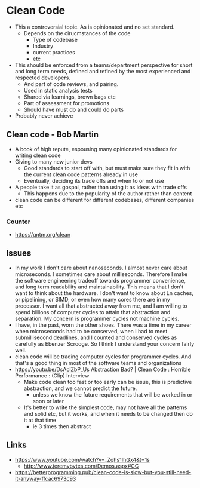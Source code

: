 # Clean Code

- This a controversial topic. As is opinionated and no set standard.
  - Depends on the cirucmstances of the code
    - Type of codebase
    - Industry
    - current practices
    - etc
- This should be enforced from a teams/department perspective for short and long term needs, defined and refined by the most experienced and respected developers.
  - And part of code reviews, and pairing.
  - Used in static analysis tests
  - Shared via learnings, brown bags etc
  - Part of assessment for promotions
  - Should have must do and could do parts
- Probably never achieve

## Clean code - Bob Martin

- A book of high repute, espousing many opinionated standards for writing clean code
- Giving to many new junior devs
  - Good standards to start off with, but must make sure they fit in with the current clean code patterns already in use
  - Eventually, deciding its trade offs and when to or not use 
- A people take it as gospal, rather than using it as ideas with trade offs
  - This happens due to the popularity of the author rather than content
- clean code can be different for different codebases, different companies etc

### Counter

- https://qntm.org/clean

## Issues 

- In my work I don't care about nanoseconds. I almost never care about microseconds. I sometimes care about milliseconds. Therefore I make the software engineering tradeoff towards programmer convenience, and long term readability and maintainability. This means that I don't want to think about the hardware. I don't want to know about Ln caches, or pipelining, or SIMD, or even how many cores there are in my processor. I want all that abstracted away from me, and I am willing to spend billions of computer cycles to attain that abstraction and separation. My concern is programmer cycles not machine cycles.
- I have, in the past, worn the other shoes. There was a time in my career when microseconds had to be conserved, when I had to meet submillisecond deadlines, and I counted and conserved cycles as carefully as Ebenzer Scrooge. So I think I understand your concern fairly well.
- clean code will be trading computer cycles for programmer cycles. And that's a good thing in most of the software teams and organizations
- https://youtu.be/DsAclZbP_Us  Abstraction Bad? | Clean Code : Horrible Performance : (Clip) Interview
  - Make code clean too fast or too early can be issue, this is predictive abstraction, and we cannot predict the future. 
    - unless we know the future requirements that will be worked in or soon or later
  - It's better to write the simplest code, may not have all the patterns and solid etc, but it works, and when it needs to be changed then do it at that time
    - ie 3 times then abstract

## Links

- https://www.youtube.com/watch?v=_Zqhs1IhGx4&t=1s
  - http://www.jeremybytes.com/Demos.aspx#CC
- https://betterprogramming.pub/clean-code-is-slow-but-you-still-need-it-anyway-ffcac6973c93
